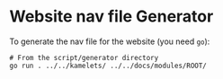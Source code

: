 # Website nav file Generator

To generate the nav file for the website (you need `go`):

```
# From the script/generator directory
go run . ../../kamelets/ ../../docs/modules/ROOT/
```
